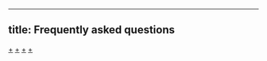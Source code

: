 
---
title: Frequently asked questions
---

[+](./faq/stable.md#:embed)
[+](./faq/ssg.md#:embed)
[+](./faq/motive.md#:embed)
[+](./faq/mascot.md#:embed)
